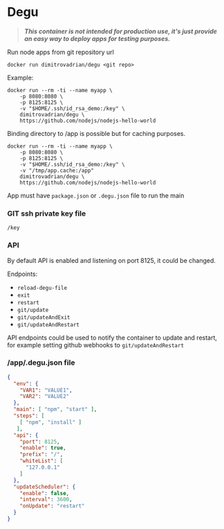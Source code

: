 # Degu

> ***This container is not intended for production use, it's just provide an easy way to deploy apps for testing purposes.***


Run node apps from git repository url

```
docker run dimitrovadrian/degu <git repo>
```

Example:

```
docker run --rm -ti --name myapp \
    -p 8080:8080 \
    -p 8125:8125 \
    -v "$HOME/.ssh/id_rsa_demo:/key" \
    dimitrovadrian/degu \
    https://github.com/nodejs/nodejs-hello-world
```

Binding directory to /app is possible but for caching purposes.

```
docker run --rm -ti --name myapp \
    -p 8080:8080 \
    -p 8125:8125 \
    -v "$HOME/.ssh/id_rsa_demo:/key" \
    -v "/tmp/app.cache:/app"
    dimitrovadrian/degu \
    https://github.com/nodejs/nodejs-hello-world
```

App must have `package.json` or `.degu.json` file to run the main

### GIT ssh private key file
`/key`

### API
By default API is enabled and listening on port 8125, it could be changed.

Endpoints:
- `reload-degu-file`
- `exit`
- `restart`
- `git/update`
- `git/updateAndExit`
- `git/updateAndRestart`

API endpoints could be used to notify the container to update and restart,
for example setting github webhooks to `git/updateAndRestart`

### /app/.degu.json file

```json
{
  "env": {
    "VAR1": "VALUE1",
    "VAR2": "VALUE2"
  },
  "main": [ "npm", "start" ],
  "steps": [
    [ "npm", "install" ]
   ],
  "api": {
    "port": 8125,
    "enable": true,
    "prefix": "/",
    "whiteList": [
      "127.0.0.1"
    ]
  },
  "updateScheduler": {
    "enable": false,
    "interval": 3600,
    "onUpdate": "restart"
  }
}

```
